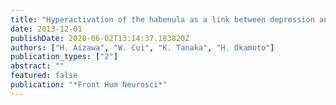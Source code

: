 ```yaml
---
title: "Hyperactivation of the habenula as a link between depression and sleep disturbance"
date: 2013-12-01
publishDate: 2020-06-02T13:14:37.183820Z
authors: ["H. Aizawa", "W. Cui", "K. Tanaka", "H. Okamoto"]
publication_types: ["2"]
abstract: ""
featured: false
publication: "*Front Hum Neurosci*"
---
```


